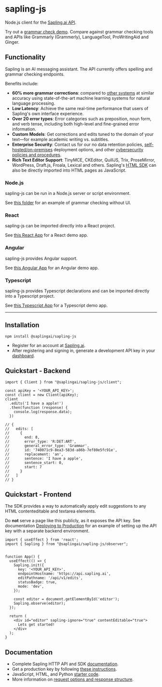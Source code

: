 # sapling-js

Node.js client for the [Sapling.ai API](https://sapling.ai/api).

Try out a [grammar check demo](https://sapling.ai/grammar-check).
Compare against grammar checking tools and APIs like Grammarly (Grammerly), LanguageTool, ProWritingAid and Ginger.

Functionality
--------

Sapling is an AI messaging assistant.
The API currently offers spelling and grammar checking endpoints.

Benefits include:
- **60% more grammar corrections**: compared to [other systems](https://sapling.ai/comparison/api) at similar accuracy using state-of-the-art machine learning systems for natural language processing.
- **Low Latency**: Achieve the same real-time performance that users of Sapling's own interface experience.
- **Over 20 error types**: Error categories such as preposition, noun form, and verb tense, including both high-level and fine-grained error information.
- **Custom Models**: Get corrections and edits tuned to the domain of your text—for example academic writing vs. subtitles.
- **Enterprise Security**: Contact us for our no data retention policies, [self-hosted/on-premises](https://sapling.ai/onprem) deployment options, and other [cybersecurity policies and procedures](https://sapling.ai/security).
- **Rich Text Editor Support**: TinyMCE, CKEditor, QuillJS, Trix, ProseMirror, WordPress, Draft.js, Froala, Lexical and others. Sapling's [HTML SDK](https://sapling.ai/docs/sdk/HTML/quickstart) can also be directly imported into HTML pages as JavaScript.


### Node.js
sapling-js can be run in a Node.js server or script environment.

See [this folder](https://github.com/saplingai/sapling-samples/tree/master/javascript/script) for an example of grammar checking without UI.


### React
sapling-js can be imported directly into a React project.

See [this React App](https://github.com/saplingai/sapling-samples/tree/master/javascript/react-app) for a React demo app.


### Angular
sapling-js provides Angular support.

See [this Angular App](https://github.com/saplingai/sapling-samples/tree/master/javascript/angular-app) for an Angular demo app.


### Typescript
sapling-js provides Typescript declarations and can be imported directly into a Typescript project.

See [this Typescript App](https://github.com/saplingai/sapling-samples/tree/master/javascript/angular-app) for a Typescript demo app.

--------


Installation
--------

`npm install @saplingai/sapling-js`

- Register for an account at [Sapling.ai](https://sapling.ai/user/register).
- After registering and signing in, generate a development API key in your [dashboard](https://sapling.ai/user_settings).


Quickstart - Backend
-----------

```javscript
import { Client } from "@saplingai/sapling-js/client";

const apiKey = '<YOUR_API_KEY>';
const client = new Client(apiKey);
client
  .edits('I have a apple!')
  .then(function (response) {
    console.log(response.data);
  })

// {
//   edits: [
//     {
//       end: 8,
//       error_type: 'R:DET:ART',
//       general_error_type: 'Grammar',
//       id: '740071c9-8ea3-583d-a86b-7ef80e5fc91e',
//       replacement: 'an',
//       sentence: 'I have a apple',
//       sentence_start: 0,
//       start: 7
//     }
//   ]
// }
```


Quickstart - Frontend
-----------

The SDK provides a way to automatically apply edit suggestions to any HTML contenteditable and textarea elements.

Do **not** serve a page like this publicly, as it exposes the API key. See documentation [Deploying to Production](https://sapling.ai/docs/sdk/JavaScript/frontend_documentation#deploying-to-production) for an example of setting up the API key with a separate backend environment.

```javscript
import { useEffect } from 'react';
import { Sapling } from "@saplingai/sapling-js/observer";


function App() {
  useEffect(() => {
    Sapling.init({
      key: '<YOUR_API_KEY>',
      endpointHostname: 'https://api.sapling.ai',
      editPathname: '/api/v1/edits',
      statusBadge: true,
      mode: 'dev',
    });

    const editor = document.getElementById('editor');
    Sapling.observe(editor);
  });

  return (
    <div id="editor" sapling-ignore="true" contentEditable="true">
      Lets get started!
    </div>
  );
}
```


Documentation
-------------

- Complete Sapling HTTP API and SDK [documentation](https://sapling.ai/docs).
- Get a production key by following [these instructions](https://sapling.ai/docs/api/api-access).
- JavaScript, HTML, and Python [starter code](https://github.com/saplingai/sapling-samples).
- More information on [request options and response structure](https://sapling.ai/docs/api/edits-overview).
